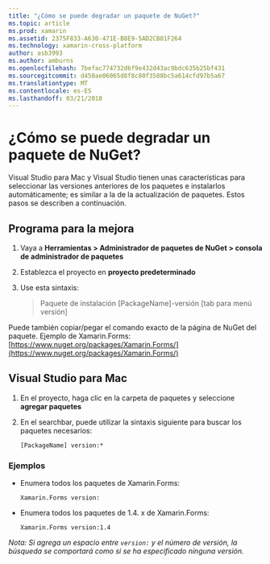 ```yaml
---
title: "¿Cómo se puede degradar un paquete de NuGet?"
ms.topic: article
ms.prod: xamarin
ms.assetid: 2375F833-A630-471E-B8E9-5AD2CB81F264
ms.technology: xamarin-cross-platform
author: asb3993
ms.author: amburns
ms.openlocfilehash: 7befac774732d6f9e432d43ac9bdc635b25bf431
ms.sourcegitcommit: d450ae06065d8f8c80f3588bc5a614cfd97b5a67
ms.translationtype: MT
ms.contentlocale: es-ES
ms.lasthandoff: 03/21/2018
---
```

# <a name="how-do-i-downgrade-a-nuget-package"></a>¿Cómo se puede degradar un paquete de NuGet?

Visual Studio para Mac y Visual Studio tienen unas características para seleccionar las versiones anteriores de los paquetes e instalarlos automáticamente; es similar a la de la actualización de paquetes. Estos pasos se describen a continuación.

## <a name="visual-studio"></a>Programa para la mejora
1. Vaya a **Herramientas > Administrador de paquetes de NuGet > consola de administrador de paquetes**
2. Establezca el proyecto en **proyecto predeterminado**
3. Use esta sintaxis:

    > Paquete de instalación [PackageName]-versión [tab para menú versión]

Puede también copiar/pegar el comando exacto de la página de NuGet del paquete. Ejemplo de Xamarin.Forms: [https://www.nuget.org/packages/Xamarin.Forms/](https://www.nuget.org/packages/Xamarin.Forms/)

## <a name="visual-studio-for-mac"></a>Visual Studio para Mac
1. En el proyecto, haga clic en la carpeta de paquetes y seleccione **agregar paquetes**
2. En el searchbar, puede utilizar la sintaxis siguiente para buscar los paquetes necesarios:

    `[PackageName] version:*`

### <a name="examples"></a>Ejemplos 
- Enumera todos los paquetes de Xamarin.Forms: 

    `Xamarin.Forms version:`
- Enumera todos los paquetes de 1.4. x de Xamarin.Forms: 

    `Xamarin.Forms version:1.4`

*Nota: Si agrega un espacio entre `version:` y el número de versión, la búsqueda se comportará como si se ha especificado ninguna versión.*


